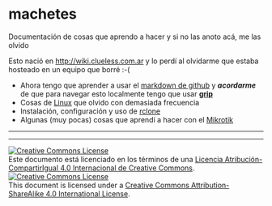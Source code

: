 # machetes
Documentación de cosas que aprendo a hacer y si no las anoto acá, me las olvido

Esto nació en http://wiki.clueless.com.ar y lo perdí al olvidarme que estaba 
hosteado en un equipo que borré :-(

* Ahora tengo que aprender a usar el [markdown de github](MarkdownDeGithub.md) y 
**_acordarme_** de que para navegar esto localmente tengo que usar 
**[grip](https://github.com/joeyespo/grip)**
* Cosas de [Linux](Linux) que olvido con demasiada frecuencia
* Instalación, configuración y uso de [rclone](rclone)
* Algunas (muy pocas) cosas que aprendí a hacer con el [Mikrotik](Mikrotik)





___
<!-- LICENSE -->
___
<a rel="licencia" href="http://creativecommons.org/licenses/by-sa/4.0/deed.es">
<img alt="Creative Commons License" style="border-width:0" 
src="https://i.creativecommons.org/l/by-sa/4.0/88x31.png" /></a><br />
Este documento está licenciado en los términos de una <a rel="licencia" 
href="http://creativecommons.org/licenses/by-sa/4.0/deed.es">
Licencia Atribución-CompartirIgual 4.0 Internacional de Creative Commons</a>.

<a rel="license" href="http://creativecommons.org/licenses/by-sa/4.0/deed.en">
<img alt="Creative Commons License" style="border-width:0" 
src="https://i.creativecommons.org/l/by-sa/4.0/88x31.png" /></a><br />
This document is licensed under a <a rel="license" 
href="http://creativecommons.org/licenses/by-sa/4.0/deed.en">
Creative Commons Attribution-ShareAlike 4.0 International License</a>.
<!-- END --> 

